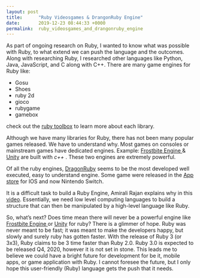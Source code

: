 ```yaml
---
layout: post
title:      "Ruby Videosgames & DrangonRuby Engine"
date:       2019-12-23 08:44:33 +0000
permalink:  ruby_videosgames_and_drangonruby_engine
---
```



As part of ongoing research on Ruby, I wanted to know what was possible with Ruby, to what extend we can push the language and the outcomes. Along with researching Ruby, I researched other languages like Python, Java, JavaScript, and C along with C++. There are many game engines for Ruby like: 

-  Gosu
-  Shoes
-  ruby 2d
-  gioco
-  rubygame
-  gamebox 

check out the [ruby toolbox](https://www.ruby-toolbox.com/categories/game_libraries) to learn more about each library. 

Although we have many libraries for Ruby, there has not been many popular games released. We have to understand why. Most games on consoles or mainstream games have dedicated engines. Example: [Frostbite Engine ](https://www.ea.com/frostbite) & [Unity](https://unity.com) are built with *c++* . These two engines are extremely powerful.

Of all the ruby engines, [DragonRuby](https://dragonruby.itch.io/dragonruby-gtk) seems to be the most developed well executed, easy to understand engine. Some game were released in the [App store](https://apps.apple.com/us/developer/amirali-rajan/id736683064) for IOS and now Nintendo Switch. 

It is a difficult task to build a Ruby Engine, Amirali Rajan explains why in this [video](https://youtu.be/o0d4sjcUfCg). Essentially, we need low level computing languages to build a structure that can then be manipulated by a high-level language like Ruby. 

So, what’s next? Does time mean there will never be a powerful engine like [Frostbite Engine ](https://www.ea.com/frostbite) or [Unity](https://unity.com) for ruby? There is a glimmer of hope. 
Ruby was never meant to be fast; it was meant to make the developers happy, but slowly and surely ruby has gotten faster. With the release of Ruby 3 (or 3x3), Ruby claims to be 3 time faster than Ruby 2.0. Ruby 3.0 is expected to be released Q4, 2020, however it is not set in stone.  This leads me to believe we could have a bright future for development for be it, mobile apps, or game application with Ruby. I cannot foresee the future, but I only hope this user-friendly (Ruby) language gets the push that it needs. 


